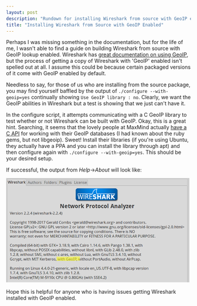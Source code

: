 ```yaml
---
layout: post
description: "Rundown for installing Wireshark from source with GeoIP enabled."
title: "Installing Wireshark from Source with GeoIP Enabled"
---
```

Perhaps I was missing something in the documentation, but for the life of me, I wasn't able to find a guide on building Wireshark from source with GeoIP lookup enabled. Wireshark has [great documentation on using GeoIP](https://wiki.wireshark.org/HowToUseGeoIP), but the process of getting a copy of Wireshark with 'GeoIP' enabled isn't spelled out at all. I assume this could be because certain packaged versions of it come with GeoIP enabled by default.

Needless to say, for those of us who are installing from the source package, you may find yourself baffled by the output of `./configure --with-geoip=yes` continually showing `Use GeoIP library : no`. Clearly, we want the GeoIP abilities in Wireshark but a test is showing that we just can't have it.

In the configure script, it attempts communicating with a C GeoIP library to test whether or not Wireshark can be built with GeoIP. Okay, this is a great hint. Searching, it seems that the lovely people at MaxMind actually [have a C API](http://dev.maxmind.com/geoip/geoip2/downloadable/#MaxMind_APIs) for working with their GeoIP databases (I had known about the ruby gems, but not libgeoip). Sweet! Install their libraries (if you're using Ubuntu, they actually have a PPA and you can install the library through apt) and then configure again with  `./configure --with-geoip=yes`. This should be your desired setup.

If successful, the output from *Help*->*About* will look like:

![About Output From Wireshark](/images/wiresharkgeoip.png)

Hope this is helpful for anyone who is having issues getting Wireshark installed with GeoIP enabled.
